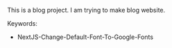 This is a blog project. I am trying to make blog website.

Keywords:
- NextJS-Change-Default-Font-To-Google-Fonts